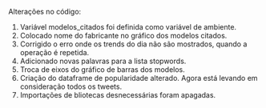 Alterações no código:

1) Variável modelos_citados foi definida como variável de ambiente.
2) Colocado nome do fabricante no gráfico dos modelos citados.
3) Corrigido o erro onde os trends do dia não são mostrados, quando a operação é repetida.
4) Adicionado novas palavras para a lista stopwords.
5) Troca de eixos do gráfico de barras dos modelos.
6) Criação do dataframe de popularidade alterado. Agora está levando em consideração todos os tweets.
7) Importações de bliotecas desnecessárias foram apagadas.
